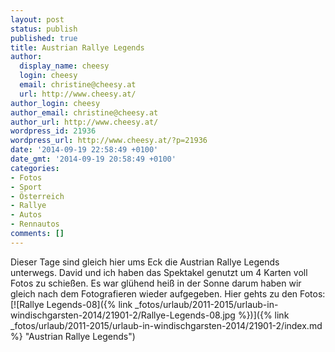 ```yaml
---
layout: post
status: publish
published: true
title: Austrian Rallye Legends
author:
  display_name: cheesy
  login: cheesy
  email: christine@cheesy.at
  url: http://www.cheesy.at/
author_login: cheesy
author_email: christine@cheesy.at
author_url: http://www.cheesy.at/
wordpress_id: 21936
wordpress_url: http://www.cheesy.at/?p=21936
date: '2014-09-19 22:58:49 +0100'
date_gmt: '2014-09-19 20:58:49 +0100'
categories:
- Fotos
- Sport
- Österreich
- Rallye
- Autos
- Rennautos
comments: []
---
```

Dieser Tage sind gleich hier ums Eck die Austrian Rallye Legends unterwegs. David und ich haben das Spektakel genutzt um 4 Karten voll Fotos zu schießen. Es war glühend heiß in der Sonne darum haben wir gleich nach dem Fotografieren wieder aufgegeben.
Hier gehts zu den Fotos:
[![Rallye Legends-08]({% link _fotos/urlaub/2011-2015/urlaub-in-windischgarsten-2014/21901-2/Rallye-Legends-08.jpg %})]({% link _fotos/urlaub/2011-2015/urlaub-in-windischgarsten-2014/21901-2/index.md %} "Austrian Rallye Legends")
